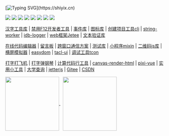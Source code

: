 <!--
 * @Author: tackchen
 * @Date: 2022-08-16 09:09:12
 * @Description: Coding something
-->

<!-- # Hi there, I'm [Tack Chen!](https://shiyix.cn) 👋  -->

[![Typing SVG](https://readme-typing-svg.herokuapp.com?duration=4000&lines=Hi+there%2C+I'm+Tack+Chen%EF%BC%81;console.log(%22Hello+World!%22);Stay+Hungry,+Stay+Foolish.)](https://shiyix.cn)

[![](https://img.shields.io/badge/TS-cnchar-1E90FF)](https://shiyix.cn/cnchar)
[![](https://img.shields.io/badge/JS-DisableDevtool-ef5b9c)](https://www.github.com/theajack/disable-devtool)
[![](https://img.shields.io/badge/TS-tcEvent-d2813f)](https://www.github.com/theajack/tc-event)
[![](https://img.shields.io/badge/ICON-EasyIcon-97FFFF)](https://shiyix.cn/easy-icon)
[![](https://img.shields.io/badge/CLI-EBuild-44BB44)](https://www.github.com/theajack/ebuild-cli)
[![](https://img.shields.io/badge/JS-Jetee-FF6A6A)](https://shiyix.cn/jetee)
[![](https://img.shields.io/badge/TS-purev-214467)](https://www.github.com/theajack/pure-v)
[![](https://visitor-badge.glitch.me/badge?page_id=tackchen_2022)](https://shiyix.cn)

[汉字工具库](https://shiyix.cn/cnchar) | [禁用F12开发者工具](https://shiyix.cn/disable-devtool) | [事件库](https://www.github.com/theajack/tc-event) | [图标库](https://shiyix.cn/easy-icon) | [创建项目工具cli](https://www.github.com/theajack/ebuild-cli) | [string-worker](https://www.github.com/theajack/string-worker) | [idb-logger](https://www.github.com/theajack/logger) | [web框架Jetee](https://shiyix.cn/jetee) | [文本验证库](https://www.github.com/theajack/pure-v)

[在线代码编辑器](https://shiyix.cn/jsbox) | [留言板](https://shiyix.cn/message-board) | [跨窗口通信方案](https://www.github.com/theajack/cross-window-message) | [测试库](https://www.github.com/theajack/easy-test-lib) | [小程序mixin](https://www.github.com/theajack/mp-mixin) | [二维码js库](https://shiyix.cn/qrcode) | [横屏模拟器](https://shiyix.cn/landscape-simulator) | [easydom](https://www.github.com/theajack/easy-dom) | [tacl-ui](https://www.github.com/theajack/tacl-ui) | [调试工具tcon](https://www.github.com/theajack/tcon)

[打字打飞机](https://shiyix.cn/type) | [打字弹钢琴](https://shiyix.cn/piano) | [计算代码行工具](https://www.github.com/theajack/count-code-line) | [canvas-render-html](http://shiyix.cn/canvas-render-html) | [pixi-vue](https://www.github.com/theajack/pixi-vue) | [实用小工具](https://shiyix.cn/tool) | [大学查询](https://shiyix.cn/university) | [jetterjs](https://www.github.com/theajack/jetterjs) | [Gitee](https://www.gitee.com/theajack) | [CSDN](https://blog.csdn.net/yanxiaomu)

<!-- | [抖音科普](https://www.douyin.com/user/MS4wLjABAAAAlp87ocUWPmyLfbwT5eBjY2Xydl7JmkZdG1INTjlbss8) -->

<a href="https://github.com/theajack?tab=repositories">
    <img align="center" height="170" src="https://github-readme-stats.vercel.app/api?username=theajack&count_private=true&show_icons=true&layout=compact&title_color=ffffff&icon_color=79ff97&text_color=aaaaaa&bg_color=0e1116&border_color=888888"/>
</a>&nbsp;

<a href="https://github.com/theajack">
    <img align="center" height="170" src="https://github-readme-stats.vercel.app/api/top-langs/?username=theajack&hide=html&layout=compact&title_color=ffffff&icon_color=79ff97&text_color=aaaaaa&bg_color=0e1116&border_color=888888"/>
</a>

<!--
----

<a href="https://github.com/theajack/cnchar">
    <img height="150" width="428" src="https://github-readme-stats.vercel.app/api/pin/?username=theajack&repo=cnchar&title_color=ffffff&icon_color=79ff97&text_color=aaaaaa&bg_color=0e1116&border_color=888888"/>
</a>&nbsp;

<a href="https://github.com/theajack/github-readme-stats">
    <img height="150" width="428" src="https://github-readme-stats.vercel.app/api/pin/?username=theajack&repo=disable-devtool&title_color=ffffff&icon_color=79ff97&text_color=aaaaaa&bg_color=0e1116&border_color=888888"/>
</a>

<a href="https://github.com/theajack/github-readme-stats">
    <img height="150" width="428" src="https://github-readme-stats.vercel.app/api/pin/?username=theajack&repo=jsbox&title_color=ffffff&icon_color=79ff97&text_color=aaaaaa&bg_color=0e1116&border_color=888888"/>
</a>&nbsp;

<a href="https://github.com/theajack/github-readme-stats">
    <img height="150" width="428" src="https://github-readme-stats.vercel.app/api/pin/?username=theajack&repo=dingdong-node&title_color=ffffff&icon_color=79ff97&text_color=aaaaaa&bg_color=0e1116&border_color=888888"/>
</a>

<a href="https://github.com/theajack/github-readme-stats">
    <img height="150" width="428" src="https://github-readme-stats.vercel.app/api/pin/?username=theajack&repo=mp-mixin&title_color=ffffff&icon_color=79ff97&text_color=aaaaaa&bg_color=0e1116&border_color=888888"/>
</a>

<a href="https://github.com/theajack/github-readme-stats">
    <img height="150" width="428" src="https://github-readme-stats.vercel.app/api/pin/?username=theajack&repo=type&title_color=ffffff&icon_color=79ff97&text_color=aaaaaa&bg_color=0e1116&border_color=888888"/>
</a>

[![trophy](https://github-profile-trophy.vercel.app/?username=sun0225SUN)](https://github.com/ryo-ma/github-profile-trophy)

[![GitHub Streak](https://github-readme-streak-stats.herokuapp.com/?user=sun0225SUN)](https://git.io/streak-stats)

[![Sunshine's GitHub Activity Graph](https://activity-graph.herokuapp.com/graph?username=theajack&theme=xcode)](https://github.com/theajack)

-->



